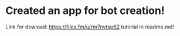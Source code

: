 # Created an app for bot creation!

Link for dowload: https://files.fm/u/rm7nvtsp62
tutorial in readme.md!
